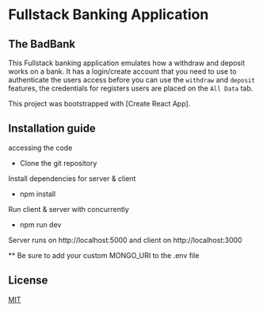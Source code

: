 # Fullstack Banking Application 

## The BadBank

This Fullstack banking application emulates how a withdraw and deposit works on a bank. It has a login/create account that you need to use to authenticate the users access before you can use the `withdraw` and `deposit` features, the credentials for registers users are placed on the `All Data` tab. 

This project was bootstrapped with [Create React App].  

## Installation guide

accessing the code

* Clone the git repository

Install dependencies for server & client

* npm install

Run client & server with concurrently

* npm run dev

Server runs on http://localhost:5000 and client on http://localhost:3000

** Be sure to add your custom MONGO_URI to the .env file 


## License
[MIT](https://choosealicense.com/licenses/mit/)
